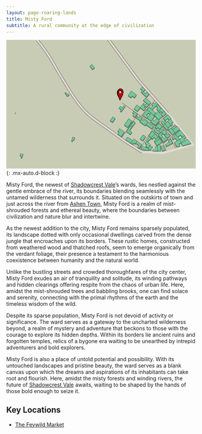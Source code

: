 ```yaml
---
layout: page-roaring-lands
title: Misty Ford
subtitle: A rural community at the edge of civilization
---
```


![Misty Ford](/assets/img/regions/misty-ford.jpg){: .mx-auto.d-block :}

Misty Ford, the newest of [Shadowcrest Vale](/roaring-lands/codex/regions/shadowcrest-vale)’s wards, lies nestled against the gentle embrace of the river, its boundaries blending seamlessly with the untamed wilderness that surrounds it. Situated on the outskirts of town and just across the river from [Ashen Town](/roaring-lands/codex/regions/ashen-town), Misty Ford is a realm of mist-shrouded forests and ethereal beauty, where the boundaries between civilization and nature blur and intertwine.

As the newest addition to the city, Misty Ford remains sparsely populated, its landscape dotted with only occasional dwellings carved from the dense jungle that encroaches upon its borders. These rustic homes, constructed from weathered wood and thatched roofs, seem to emerge organically from the verdant foliage, their presence a testament to the harmonious coexistence between humanity and the natural world.

Unlike the bustling streets and crowded thoroughfares of the city center, Misty Ford exudes an air of tranquility and solitude, its winding pathways and hidden clearings offering respite from the chaos of urban life. Here, amidst the mist-shrouded trees and babbling brooks, one can find solace and serenity, connecting with the primal rhythms of the earth and the timeless wisdom of the wild.

Despite its sparse population, Misty Ford is not devoid of activity or significance. The ward serves as a gateway to the uncharted wilderness beyond, a realm of mystery and adventure that beckons to those with the courage to explore its hidden depths. Within its borders lie ancient ruins and forgotten temples, relics of a bygone era waiting to be unearthed by intrepid adventurers and bold explorers.

Misty Ford is also a place of untold potential and possibility. With its untouched landscapes and pristine beauty, the ward serves as a blank canvas upon which the dreams and aspirations of its inhabitants can take root and flourish. Here, amidst the misty forests and winding rivers, the future of [Shadowcrest Vale](/roaring-lands/codex/regions/shadowcrest-vale) awaits, waiting to be shaped by the hands of those bold enough to seize it.

## Key Locations
- <span class="redacted" markdown="1">[The Feywild Market](/roaring-lands/codex/regions/the-feywild-market)</span>